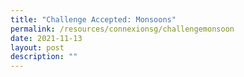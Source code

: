 ```yaml
---
title: "Challenge Accepted: Monsoons"
permalink: /resources/connexionsg/challengemonsoon
date: 2021-11-13
layout: post
description: ""
---
```

